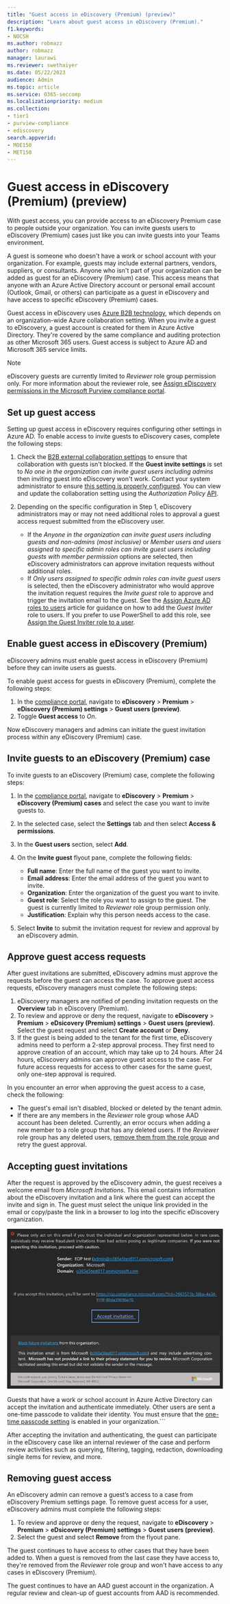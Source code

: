 ```yaml
---
title: "Guest access in eDiscovery (Premium) (preview)"
description: "Learn about guest access in eDiscovery (Premium)."
f1.keywords:
- NOCSH
ms.author: robmazz
author: robmazz
manager: laurawi
ms.reviewer: swethaiyer
ms.date: 05/22/2023
audience: Admin
ms.topic: article
ms.service: O365-seccomp
ms.localizationpriority: medium
ms.collection:
- tier1
- purview-compliance
- ediscovery
search.appverid: 
- MOE150
- MET150
---
```


# Guest access in eDiscovery (Premium) (preview)

With guest access, you can provide access to an eDiscovery Premium case to people outside your organization. You can invite guests users to eDiscovery (Premium) cases just like you can invite guests into your Teams environment.

A guest is someone who doesn't have a work or school account with your organization. For example, guests may include external partners, vendors, suppliers, or consultants. Anyone who isn't part of your organization can be added as guest for an eDiscovery (Premium) case. This access means that anyone with an Azure Active Directory account or personal email account (Outlook, Gmail, or others) can participate as a guest in eDiscovery and have access to specific eDiscovery (Premium) cases.

Guest access in eDiscovery uses [Azure B2B technology](/azure/active-directory/external-identities/what-is-b2b), which depends on an organization-wide Azure collaboration setting. When you invite a guest to eDiscovery, a guest account is created for them in Azure Active Directory. They're covered by the same compliance and auditing protection as other Microsoft 365 users. Guest access is subject to Azure AD and Microsoft 365 service limits.

> [!NOTE]
> eDiscovery guests are currently limited to *Reviewer* role group permission only. For more information about the reviewer role, see [Assign eDiscovery permissions in the Microsoft Purview compliance portal](/microsoft-365/compliance/ediscovery-assign-permissions#rbac-roles-related-to-ediscovery).

## Set up guest access

Setting up guest access in eDiscovery requires configuring other settings in Azure AD. To enable access to invite guests to eDiscovery cases, complete the following steps:

1. Check the [B2B external collaboration settings](/microsoft-365/solutions/collaborate-as-team#azure-external-collaboration-settings) to ensure that collaboration with guests isn't blocked. If the **Guest invite settings** is set to *No one in the organization can invite guest users including admins* then inviting guest into eDiscovery won't work. Contact your system administrator to ensure [this setting is properly configured](/azure/active-directory/external-identities/external-collaboration-settings-configure). You can view and update the collaboration setting using the *Authorization Policy* [API](/graph/api/resources/authorizationpolicy).

2. Depending on the specific configuration in Step 1, eDiscovery administrators may or may not need additional roles to approval a guest access request submitted from the eDiscovery user.

    - If the *Anyone in the organization can invite guest users including guests and non-admins (most inclusive)* or *Member users and users assigned to specific admin roles can invite guest users including guests with member permission* options are selected, then eDiscovery administrators can approve invitation requests without additional roles.
    - If *Only users assigned to specific admin roles can invite guest users* is selected, then the eDiscovery administrator who would approve the invitation request requires the *Invite guest* role to approve and trigger the invitation email to the guest. See the [Assign Azure AD roles to users](/active-directory/roles/manage-roles-portal) article for guidance on how to add the *Guest Inviter* role to users. If you prefer to use PowerShell to add this role, see [Assign the Guest Inviter role to a user](/azure/active-directory/external-identities/external-collaboration-settings-configure#assign-the-guest-inviter-role-to-a-user).

## Enable guest access in eDiscovery (Premium)

eDiscovery admins must enable guest access in eDiscovery (Premium) before they can invite users as guests.

To enable guest access for guests in eDiscovery (Premium), complete the following steps:

1. In the [compliance portal](https://compliance.microsoft.com), navigate to **eDiscovery** > **Premium** > **eDiscovery (Premium) settings** > **Guest users (preview)**.
2. Toggle **Guest access** to *On*.

Now eDiscovery managers and admins can initiate the guest invitation process within any eDiscovery (Premium) case.

## Invite guests to an eDiscovery (Premium) case

To invite guests to an eDiscovery (Premium) case, complete the following steps:

1. In the [compliance portal](https://compliance.microsoft.com), navigate to **eDiscovery** > **Premium** > **eDiscovery (Premium) cases** and select the case you want to invite guests to.
2. In the selected case, select the **Settings** tab and then select **Access & permissions**.
3. In the **Guest users** section, select **Add**.
4. On the **Invite guest** flyout pane, complete the following fields:

    - **Full name**: Enter the full name of the guest you want to invite.
    - **Email address**: Enter the email address of the guest you want to invite.
    - **Organization**: Enter the organization of the guest you want to invite.
    - **Guest role**: Select the role you want to assign to the guest. The guest is currently limited to *Reviewer* role group permission only.
    - **Justification**: Explain why this person needs access to the case.
5. Select **Invite** to submit the invitation request for review and approval by an eDiscovery admin.

## Approve guest access requests

After guest invitations are submitted, eDiscovery admins must approve the requests before the guest can access the case. To approve guest access requests, eDiscovery managers must complete the following steps:

1. eDiscovery managers are notified of pending invitation requests on the **Overview** tab in eDiscovery (Premium).
2. To review and approve or deny the request, navigate to **eDiscovery** > **Premium** > **eDsicovery (Premium) settings** > **Guest users (preview)**. Select the guest request and select **Create account** or **Deny**. 
3. If the guest is being added to the tenant for the first time, eDiscovery admins need to perform a 2-step approval process. They first need to approve creation of an account, which may take up to 24 hours. After 24 hours, eDiscovery admins can approve guest access to the case. For future access requests for access to other cases for the same guest, only one-step approval is required.

In you encounter an error when approving the guest access to a case, check the following:

- The guest's email isn't disabled, blocked or deleted by the tenant admin.
- If there are any members in the *Reviewer* role group whose AAD account has been deleted. Currently, an error occurs when adding a new member to a role group that has any deleted users. If the *Reviewer* role group has any deleted users, [remove them from the role group](/microsoft-365/compliance/microsoft-365-compliance-center-permissions#remove-users-or-groups-from-a-microsoft-purview-built-in-role-group) and retry the guest approval.

## Accepting guest invitations

After the request is approved by the eDiscovery admin, the guest receives a welcome email from *Microsoft Invitations*. This email contains information about the eDiscovery invitation and a link where the guest can accept the invite and sign in. The guest must select the unique link provided in the email or copy/paste the link in a browser to log into the specific eDiscovery organization.

![Email invitation for guest access to an eDiscovery (Premium case).](..\media\ediscovery-guest-user-invite-email.png)

Guests that have a work or school account in Azure Active Directory can accept the invitation and authenticate immediately. Other users are sent a one-time passcode to validate their identity. You must ensure that the [one-time passcode setting](/azure/active-directory/external-identities/one-time-passcode) is enabled in your organization.```

After accepting the invitation and authenticating, the guest can participate in the eDiscovery case like an internal reviewer of the case and perform review activities such as querying, filtering, tagging, redaction, downloading single items for review, and more.

## Removing guest access

An eDiscovery admin can remove a guest’s access to a case from eDiscovery Premium settings page. To remove guest access for a user, eDiscovery admins must complete the following steps:

1. To review and approve or deny the request, navigate to **eDiscovery** > **Premium** > **eDsicovery (Premium) settings** > **Guest users (preview)**.
2. Select the guest and select **Remove** from the flyout pane.

The guest continues to have access to other cases that they have been added to. When a guest is removed from the last case they have access to, they're removed from the *Reviewer* role group and won't have access to any cases in eDiscovery (Premium).

The guest continues to have an AAD guest account in the organization. A regular review and clean-up of guest accounts from AAD is recommended.
